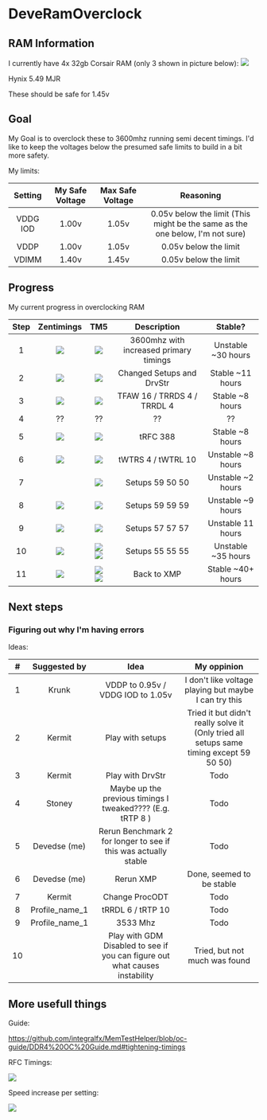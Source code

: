 # DeveRamOverclock

## RAM Information

I currently have 4x 32gb Corsair RAM (only 3 shown in picture below):
![](images/3ramsticks.png)

Hynix 5.49 MJR

These should be safe for 1.45v

## Goal

My Goal is to overclock these to 3600mhz running semi decent timings.
I'd like to keep the voltages below the presumed safe limits to build in a bit more safety.

My limits:

| Setting | My Safe Voltage | Max Safe Voltage | Reasoning |
|:-------:|:---------------:|:----------------:|:---------:|
| VDDG IOD | 1.00v | 1.05v | 0.05v below the limit (This might be the same as the one below, I'm not sure) |
| VDDP | 1.00v | 1.05v | 0.05v below the limit |
| VDIMM | 1.40v | 1.45v | 0.05v below the limit |

## Progress
My current progress in overclocking RAM

| Step | Zentimings | TM5 | Description | Stable? |
|:----:|:----------:|:---:|:-----------:|:-------:|
| 1 | ![](benchmarks/Zen_1_3600error.png) | ![](benchmarks/TM5_1_Witherrors.png) | 3600mhz with increased primary timings | Unstable ~30 hours |
| 2 | ![](benchmarks/Zen_2_noerror.png) | ![](benchmarks/TM5_2.png) | Changed Setups and DrvStr | Stable ~11 hours |
| 3 | ![](benchmarks/Zen_3.png) | ![](benchmarks/TM5_3_tFAW_TRRDS_TRRDL.png) | TFAW 16 / TRRDS 4 / TRRDL 4 | Stable ~8 hours |
| 4 | ?? | ?? | ?? | ?? |
| 5 | ![](benchmarks/Zen_5_TRFC.png) | ![](benchmarks/TM5_5.png) | tRFC 388 | Stable ~8 hours |
| 6 | ![](benchmarks/Zen_6_tWTRS.png) | ![](benchmarks/TM5_6.png) | tWTRS 4 / tWTRL 10 | Unstable ~8 hours |
| 7 |  | ![](benchmarks/TM5_7.png) | Setups 59 50 50 | Unstable ~2 hours |
| 8 | ![](benchmarks/Zen_8_SetupsenVddp.png) | ![](benchmarks/TM5_8_4herror.png) | Setups 59 59 59 | Unstable ~9 hours |
| 9 | ![](benchmarks/Zen_9_Setups57_3Errors.png) | ![](benchmarks/TM5_9_3Errors11hours.png) | Setups 57 57 57 | Unstable 11 hours |
| 10 | ![](benchmarks/Zen_10_Setups55_0Errors.png) | ![](benchmarks/TM5_10_NoError18hours.png) ![](benchmarks/TM5_10_part2Errorsafter35hours.png) | Setups 55 55 55 | Unstable ~35 hours |
| 11 | ![](benchmarks/Zen_11_0_ErrorsSoFar.png) | ![](benchmarks/TM5_11_0ErrorsSoFar.png) ![](benchmarks/TM5_11_0ErrorsSoFar2.png) | Back to XMP | Stable ~40+ hours |

## Next steps

### Figuring out why I'm having errors

Ideas:

| # | Suggested by | Idea | My oppinion |
|:-:|:------------:|:----:|:-----------:|
| 1 | Krunk | VDDP to 0.95v / VDDG IOD to 1.05v | I don't like voltage playing but maybe I can try this |
| 2 | Kermit | Play with setups | Tried it but didn't really solve it (Only tried all setups same timing except 59 50 50) |
| 3 | Kermit | Play with DrvStr | Todo |
| 4 | Stoney | Maybe up the previous timings I tweaked???? (E.g. tRTP 8 ) | Todo |
| 5 | Devedse (me) | Rerun Benchmark 2 for longer to see if this was actually stable | Todo |
| 6 | Devedse (me) | Rerun XMP | Done, seemed to be stable |
| 7 | Kermit | Change ProcODT | Todo |
| 8 | Profile_name_1 | tRRDL 6 / tRTP 10 | Todo |
| 9 | Profile_name_1 | 3533 Mhz | Todo |
| 10 | | Play with GDM Disabled to see if you can figure out what causes instability | Tried, but not much was found |


## More usefull things

Guide:

https://github.com/integralfx/MemTestHelper/blob/oc-guide/DDR4%20OC%20Guide.md#tightening-timings

RFC Timings:

![](images/tRFC_v21.png)

Speed increase per setting:

![](images/speedincrease.png)